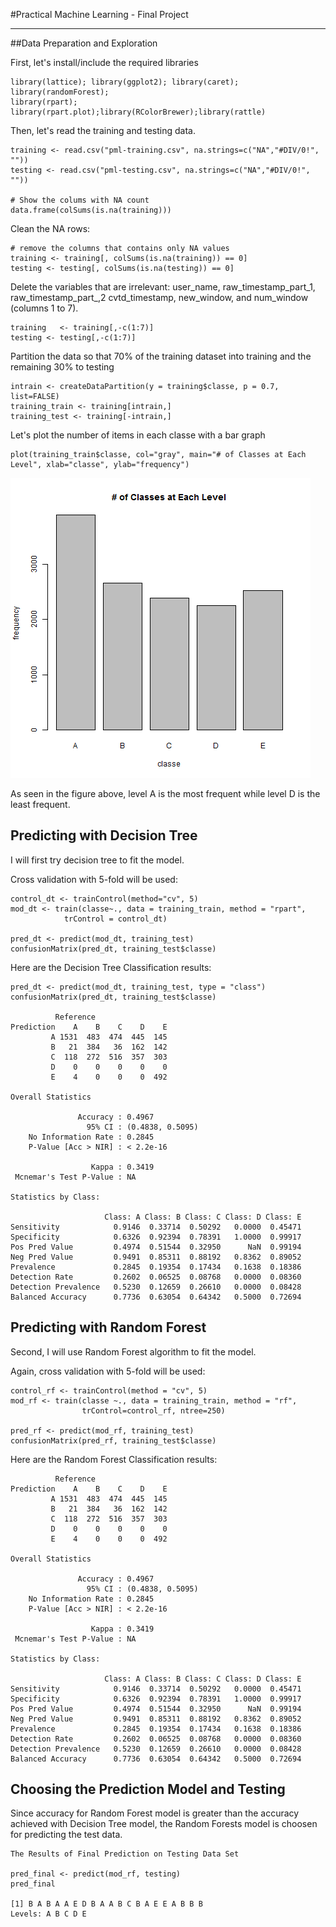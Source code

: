 #Practical Machine Learning - Final Project
<hr/>
##Data Preparation and Exploration
  
First, let's install/include the required libraries

    library(lattice); library(ggplot2); library(caret); library(randomForest); 
    library(rpart); library(rpart.plot);library(RColorBrewer);library(rattle)
    
Then, let's read the training and testing data.

    training <- read.csv("pml-training.csv", na.strings=c("NA","#DIV/0!", ""))
    testing <- read.csv("pml-testing.csv", na.strings=c("NA","#DIV/0!", ""))

    # Show the colums with NA count
    data.frame(colSums(is.na(training)))

Clean the NA rows:

    # remove the columns that contains only NA values
    training <- training[, colSums(is.na(training)) == 0]
    testing <- testing[, colSums(is.na(testing)) == 0]
    
Delete the variables that are irrelevant: user_name, raw_timestamp_part_1, raw_timestamp_part_,2 cvtd_timestamp, new_window, and  num_window (columns 1 to 7). 

    training   <- training[,-c(1:7)]
    testing <- testing[,-c(1:7)]
    
Partition the data so that 70% of the training dataset into training and the remaining 30% to testing

    intrain <- createDataPartition(y = training$classe, p = 0.7, list=FALSE)
    training_train <- training[intrain,]
    training_test <- training[-intrain,]
    
Let's plot the number of items in each classe with a bar graph

    plot(training_train$classe, col="gray", main="# of Classes at Each Level", xlab="classe", ylab="frequency")
    
![Alt text](/plot1.png?raw=true "Frequencies of Classes")

As seen in the figure above, level A is the most frequent while level D is the least frequent.
  
## Predicting with Decision Tree

I will first try decision tree to fit the model.

Cross validation with 5-fold will be used:

    control_dt <- trainControl(method="cv", 5)
    mod_dt <- train(classe~., data = training_train, method = "rpart",
                trControl = control_dt)

    pred_dt <- predict(mod_dt, training_test)
    confusionMatrix(pred_dt, training_test$classe)

Here are the Decision Tree Classification results:

    pred_dt <- predict(mod_dt, training_test, type = "class")
    confusionMatrix(pred_dt, training_test$classe)

              Reference
    Prediction    A    B    C    D    E
             A 1531  483  474  445  145
             B   21  384   36  162  142
             C  118  272  516  357  303
             D    0    0    0    0    0
             E    4    0    0    0  492

    Overall Statistics
                                              
                   Accuracy : 0.4967          
                     95% CI : (0.4838, 0.5095)
        No Information Rate : 0.2845          
        P-Value [Acc > NIR] : < 2.2e-16       
                                              
                      Kappa : 0.3419          
     Mcnemar's Test P-Value : NA              

    Statistics by Class:
    
                         Class: A Class: B Class: C Class: D Class: E
    Sensitivity            0.9146  0.33714  0.50292   0.0000  0.45471
    Specificity            0.6326  0.92394  0.78391   1.0000  0.99917
    Pos Pred Value         0.4974  0.51544  0.32950      NaN  0.99194
    Neg Pred Value         0.9491  0.85311  0.88192   0.8362  0.89052
    Prevalence             0.2845  0.19354  0.17434   0.1638  0.18386
    Detection Rate         0.2602  0.06525  0.08768   0.0000  0.08360
    Detection Prevalence   0.5230  0.12659  0.26610   0.0000  0.08428
    Balanced Accuracy      0.7736  0.63054  0.64342   0.5000  0.72694

## Predicting with Random Forest

Second, I will use Random Forest algorithm to fit the model.

Again, cross validation with 5-fold will be used:

    control_rf <- trainControl(method = "cv", 5)
    mod_rf <- train(classe ~., data = training_train, method = "rf",  
                    trControl=control_rf, ntree=250)
    
    pred_rf <- predict(mod_rf, training_test)
    confusionMatrix(pred_rf, training_test$classe)
  
Here are the Random Forest Classification results:
  
              Reference
    Prediction    A    B    C    D    E
             A 1531  483  474  445  145
             B   21  384   36  162  142
             C  118  272  516  357  303
             D    0    0    0    0    0
             E    4    0    0    0  492
    
    Overall Statistics
                                              
                   Accuracy : 0.4967          
                     95% CI : (0.4838, 0.5095)
        No Information Rate : 0.2845          
        P-Value [Acc > NIR] : < 2.2e-16       
                                              
                      Kappa : 0.3419          
     Mcnemar's Test P-Value : NA              
    
    Statistics by Class:
    
                         Class: A Class: B Class: C Class: D Class: E
    Sensitivity            0.9146  0.33714  0.50292   0.0000  0.45471
    Specificity            0.6326  0.92394  0.78391   1.0000  0.99917
    Pos Pred Value         0.4974  0.51544  0.32950      NaN  0.99194
    Neg Pred Value         0.9491  0.85311  0.88192   0.8362  0.89052
    Prevalence             0.2845  0.19354  0.17434   0.1638  0.18386
    Detection Rate         0.2602  0.06525  0.08768   0.0000  0.08360
    Detection Prevalence   0.5230  0.12659  0.26610   0.0000  0.08428
    Balanced Accuracy      0.7736  0.63054  0.64342   0.5000  0.72694
      
## Choosing the Prediction Model and Testing
Since accuracy for Random Forest model is greater than the accuracy achieved with Decision Tree model, the Random Forests model is choosen for predicting the test data.

    The Results of Final Prediction on Testing Data Set
      
    pred_final <- predict(mod_rf, testing)
    pred_final
    
    [1] B A B A A E D B A A B C B A E E A B B B
    Levels: A B C D E
